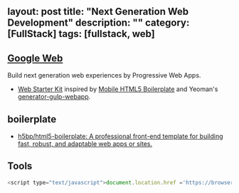 layout: post
title: "Next Generation Web Development"
description: ""
category: [FullStack]
tags: [fullstack, web]
---

## [Google Web](https://developers.google.com/web/)

Build next generation web experiences by Progressive Web Apps.

- [Web Starter Kit](https://developers.google.com/web/tools/starter-kit/) inspired by [Mobile HTML5 Boilerplate](https://html5boilerplate.com/mobile/) and Yeoman's [generator-gulp-webapp](https://github.com/yeoman/generator-webapp).

## boilerplate

- [h5bp/html5-boilerplate: A professional front-end template for building fast, robust, and adaptable web apps or sites.](https://github.com/h5bp/html5-boilerplate)

## Tools

```javascript
<script type="text/javascript">document.location.href ='https://browser-update.org/update.html'</script>
```

